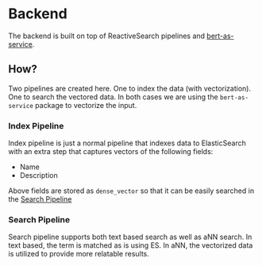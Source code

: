 # Backend

The backend is built on top of ReactiveSearch pipelines and [bert-as-service](https://github.com/hanxiao/bert-as-service).

## How?

Two pipelines are created here. One to index the data (with vectorization). One to search the vectored data. In both cases we are using the `bert-as-service` package to vectorize the input.

### Index Pipeline

Index pipeline is just a normal pipeline that indexes data to ElasticSearch with an extra step that captures vectors of the following fields:

- Name
- Description

Above fields are stored as `dense_vector` so that it can be easily searched in the [Search Pipeline](#search-pipeline)

### Search Pipeline

Search pipeline supports both text based search as well as aNN search. In text based, the term is matched as is using ES. In aNN, the vectorized data is utilized to provide more relatable results.
